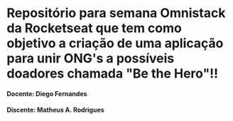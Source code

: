 # Repositório para semana Omnistack da Rocketseat que tem como objetivo a criação de uma aplicação para unir ONG's a possíveis doadores chamada "Be the Hero"!!
#### Docente: Diego Fernandes
#### Discente: Matheus A. Rodrigues
